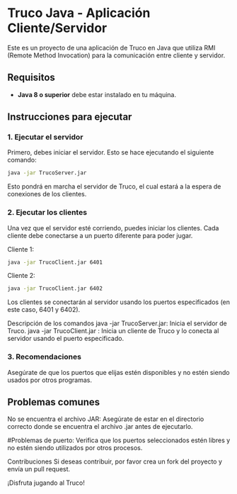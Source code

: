 # Truco Java - Aplicación Cliente/Servidor

Este es un proyecto de una aplicación de Truco en Java que utiliza RMI (Remote Method Invocation) para la comunicación entre cliente y servidor.

## Requisitos

- **Java 8 o superior** debe estar instalado en tu máquina.

## Instrucciones para ejecutar

### 1. Ejecutar el servidor

Primero, debes iniciar el servidor. Esto se hace ejecutando el siguiente comando:

```bash
java -jar TrucoServer.jar
```
Esto pondrá en marcha el servidor de Truco, el cual estará a la espera de conexiones de los clientes.

### 2. Ejecutar los clientes
Una vez que el servidor esté corriendo, puedes iniciar los clientes. Cada cliente debe conectarse a un puerto diferente para poder jugar.

Cliente 1:

```bash
java -jar TrucoClient.jar 6401
```
Cliente 2:

```bash
java -jar TrucoClient.jar 6402
```
Los clientes se conectarán al servidor usando los puertos especificados (en este caso, 6401 y 6402).

Descripción de los comandos
java -jar TrucoServer.jar: Inicia el servidor de Truco.
java -jar TrucoClient.jar <puerto>: Inicia un cliente de Truco y lo conecta al servidor usando el puerto especificado.
### 3. Recomendaciones
Asegúrate de que los puertos que elijas estén disponibles y no estén siendo usados por otros programas.
## Problemas comunes
No se encuentra el archivo JAR: Asegúrate de estar en el directorio correcto donde se encuentra el archivo .jar antes de ejecutarlo.

#Problemas de puerto: Verifica que los puertos seleccionados estén libres y no estén siendo utilizados por otros procesos.

Contribuciones
Si deseas contribuir, por favor crea un fork del proyecto y envía un pull request.

¡Disfruta jugando al Truco!

